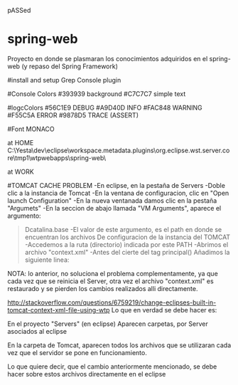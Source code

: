 pASSed

# spring-web
Proyecto en donde se plasmaran los conocimientos adquiridos en el spring-web
(y repaso del Spring Framework)

#install and setup Grep Console plugin 

#Console Colors
#393939	background
#C7C7C7	simple text

#logcColors
#56C1E9	DEBUG
#A9D40D	INFO
#FAC848	WARNING
#F55C5A	ERROR
#9878D5	TRACE (ASSERT)


#Font	MONACO

at HOME
C:\Yesta\dev\eclipse\workspace\.metadata\.plugins\org.eclipse.wst.server.core\tmp1\wtpwebapps\spring-web\

at WORK

#TOMCAT CACHE PROBLEM
-En eclipse, en la pestaña de Servers
-Doble clic a la instancia de Tomcat
-En la ventana de configuracion, clic en "Open launch Configuration"
-En la nueva ventanada damos clic en la pestaña "Argumets"
-En la seccion de abajo llamada "VM Arguments", aparece el argumento:
 >Dcatalina.base
-El valor de este argumento, es el path en donde se encuentran los archivos
 De configuracion de la instancia del TOMCAT
-Accedemos a la ruta (directorio) indicada por este PATH
-Abrimos el archivo "context.xml"
-Antes del cierte del tag principal(</Context>)
 Añadimos la siguiente linea:
 <Resources cachingAllowed="true" cacheMaxSize="100000" />
 
NOTA: lo anterior, no soluciona el problema complementamente, ya que cada vez que se
reinicia el Server, otra vez el archivo "context.xml" es restaurado y se pierden los cambios
realizados alli directamente.

http://stackoverflow.com/questions/6759219/change-eclipses-built-in-tomcat-context-xml-file-using-wtp
Lo que en verdad se debe hacer es:

En el proyecto "Servers" (en eclipse)
Aparecen carpetas, por Server asociados al eclipse

En la carpeta de Tomcat, aparecen todos los archivos que se utilizaran cada vez que
el servidor se pone en funcionamiento.

Lo que quiere decir, que el cambio anteriormente mencionado, se debe hacer sobre estos archivos
directamente en el eclipse



  

